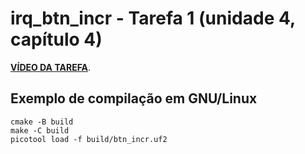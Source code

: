 # irq_btn_incr - Tarefa 1 (unidade 4, capítulo 4)

**[VÍDEO DA TAREFA](https://www.youtube.com/watch?v=slot8D8p3zI)**.

## Exemplo de compilação em GNU/Linux

```
cmake -B build
make -C build
picotool load -f build/btn_incr.uf2
```

<!-- vim: set spelllang=pt_br: -->
